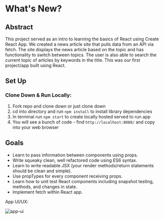 # What's New?

## Abstract

This project served as an intro to learning the basics of React using Create React App. We created a news article site that pulls data from an API via fetch. The site displays the news article based on the topic and has functionality to switch between topics. The user is also able to search the current topic of articles by keywords in the title. This was our first project/app built using React.


## Set Up

### Clone Down & Run Locally:

1. Fork repo and clone down or just clone down
2. cd into directory and run ```npm install``` to install library dependencies
3. In terminal run ```npm start``` to create locally hosted served to run app
4. You will see a bunch of code - find `http://localhost:8080/` and copy into your web browser

## Goals

 - Learn to pass information between components using props.
 - Write squeaky clean, well refactored code using ES6 syntax.
 - Learn to write readable JSX (your render methods/return statements should be clean and simple).
 - Use propTypes for every component receiving props.
 - Learn how to unit test React components including snapshot testing, methods, and changes in state.
 - Implement fetch within React app.
 
 App UI/UX:
 
![app-ui](https://user-images.githubusercontent.com/49846853/69450499-859a1580-0d1a-11ea-8a8d-5113d5bde00e.gif)

